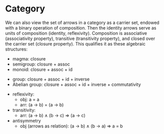 # Category

We can also view the set of arrows in a category as a carrier set, endowed with a binary operation of composition. Then the identity arrows serve as units of composition (identity, reflexivity). Composition is associative (associativity property), transitive (transitivity property), and closed over the carrier set (closure property). This qualifies it as these algebraic structures:
- magma:          closure
- semigroup:      closure + assoc
- monoid:         closure + assoc + id
+ group:          closure + assoc + id + inverse
+ Abelian group:  closure + assoc + id + inverse + commutativity

- reflexivity:
  - obj:        a = a
  - arr: (a -> b) = (a -> b)
- transitivity:
  - arr: (a -> b) ∧ (b -> c) => (a -> c)
- antisymmetry
  - obj (arrows as relation): (a -> b) ∧ (b -> a) => a = b
